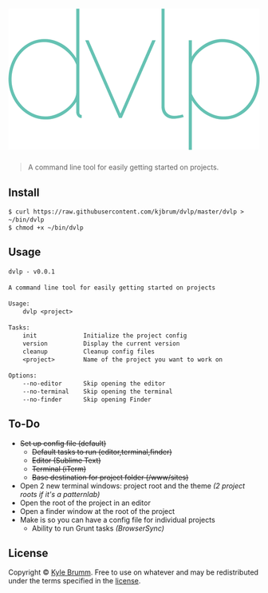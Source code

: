 # ![dvlp](media/logo.png)

> A command line tool for easily getting started on projects.


## Install

```
$ curl https://raw.githubusercontent.com/kjbrum/dvlp/master/dvlp > ~/bin/dvlp
$ chmod +x ~/bin/dvlp
```


## Usage

```
dvlp - v0.0.1

A command line tool for easily getting started on projects

Usage:
    dvlp <project>

Tasks:
    init             Initialize the project config
    version          Display the current version
    cleanup          Cleanup config files
    <project>        Name of the project you want to work on

Options:
    --no-editor      Skip opening the editor
    --no-terminal    Skip opening the terminal
    --no-finder      Skip opening Finder
```


## To-Do

- ~~Set up config file (default)~~
    - ~~Default tasks to run (editor,terminal,finder)~~
    - ~~Editor (Sublime Text)~~
    - ~~Terminal (iTerm)~~
    - ~~Base destination for project folder (/www/sites)~~
- Open 2 new terminal windows: project root and the theme _(2 project roots if it's a patternlab)_
- Open the root of the project in an editor
- Open a finder window at the root of the project
- Make is so you can have a config file for individual projects
    - Ability to run Grunt tasks _(BrowserSync)_


## License

Copyright © [Kyle Brumm](http://kylebrumm.com). Free to use on whatever and may be redistributed under the terms specified in the [license](LICENSE.md).
